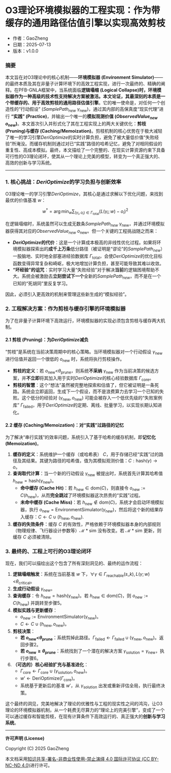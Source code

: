 # O3理论环境模拟器的工程实现：作为带缓存的通用路径估值引擎以实现高效剪枝

- 作者：GaoZheng
- 日期：2025-07-13
- 版本：v1.0.0

### 摘要

本文旨在对O3理论中的核心机制——**环境模拟器 (Environment Simulator)**——的最终本质及其在非量子计算环境下的高效工程实现，进行一次最终的、精确的阐释。在PFB-GNLA框架中，当系统面临**逻辑塌缩 (Logical Collapse)时，环境模拟器作为一种高级的技术性支持解决方案被激活。本文论证，其最深刻的本质是一个带缓存的、用于高效剪枝的通用路径估值引擎**。它的唯一使命是，对任何一个创造性的“行动假设” ($SamplePath_{new}$ $\gamma_{\text{new}}$)，通过其内部的高保真度“现实代理”进行 **“实践” (Practice)**，并输出一个唯一的**模拟观测价值 ($ObservedValue_{new}$ $o_{\text{new}}$)**。本文首次引入并形式化了其在工程实现上的两大关键优化：**剪枝 (Pruning)与缓存 (Caching/Memoization)**。剪枝机制的核心优势在于极大减轻了唯一的学习引擎$DeriOptimize$的实时计算负担，避免了被大量低价值“失败经验”所淹没。而缓存机制则通过对已“实践”路径的哈希记忆，避免了对相同假设的重复性、高成本模拟。最终，本文描绘了一个完整的、在现实计算资源约束下具备可行性的O3理论闭环，使其从一个理论上完美的模型，转变为一个真正强大的、高效的创新与学习系统。

-----

### 1. 核心挑战：$DeriOptimize$的学习负担与创新效率

O3理论唯一的学习引擎$DeriOptimize$，其核心是通过求解以下优化问题，来找到最优的价值基准 $w$：

$$w^{*} = \arg\min_{w} \sum_{(\gamma_i, o_i) \in \Gamma_{\text{total}}} (L(\gamma_i; w) - o_i)^2$$

在逻辑塌缩时，系统虽然可以生成无数条$SamplePath_{new}$ $\gamma_{\text{new}}$，并通过环境模拟器获得其对应的$ObservedValue_{new}$ $o_{\text{new}}$。但一个关键的工程挑战随之而来：

  * **$DeriOptimize$的代价**：这是一个计算成本极高的非线性优化过程。如果将环境模拟器探索出的**成千上万条**低分路径（被证明是“谬论”的$SamplePath_{new}$）一股脑地、实时地全部塞进经验数据库 $\Gamma_{\text{total}}$，会使$DeriOptimize$的优化目标函数变得异常复杂和崎岖，极大地增加计算负担，甚至可能导致其难以收敛。
  * **“坏经验”的诅咒**：实时学习大量“失败经验”对于解决**当前**的逻辑困境帮助不大。系统会被激励去**立刻尝试下一个**全新的$SamplePath_{new}$，而不是在一个已知的“死胡同”里反复学习。

因此，必须引入更高效的机制来管理这些新生成的“模拟经验”。

### 2. 工程解决方案：作为剪枝与缓存引擎的环境模拟器

为了在非量子计算环境下高效运行，环境模拟器的实现必须包含剪枝与缓存两大机制。

#### 2.1 剪枝 (Pruning)：为$DeriOptimize$减负

“剪枝”是系统在当前决策周期中的核心策略。当环境模拟器对一个行动假设 $\gamma_{\text{new}}$ 进行估值并返回一个很低的 $o_{\text{new}}$ 时，系统将执行剪枝操作。

  * **剪枝的定义**：若 $o_{\text{new}} \text{<} \theta_{\text{prune}}$，则系统**不采纳** $\gamma_{\text{new}}$ 作为当前决策的候选方案，并**不立即**将其加入用于实时$DeriOptimize$的核心经验数据库 $\Gamma_{\text{core}}$。
  * **剪枝的智慧**：这个“想法”虽然被完整地探索和估值了，但它被证明是一条死路。系统会立即返回，生成下一个假设，而不是浪费算力去学习一个已知的失败。这个低分的经验对 $(\gamma_{\text{new}}, o_{\text{new}})$ 可能会被存入一个低优先级的“失败案例库” $\Gamma_{\text{failed}}$，用于$DeriOptimize$的定期、离线、批量学习，以实现长期认知进化。

#### 2.2 缓存 (Caching/Memoization)：对“实践”过路径的记忆

为了解决“串行实践”的效率问题，系统引入了基于哈希的缓存机制，即**记忆化 (Memoization)**。

1.  **缓存的定义**：系统维护一个缓存（或哈希表） $C$，用于存储已经“实践”过的路径及其结果。其键为路径的哈希值，值为其模拟观测价值：$C: \text{hash}(\gamma) \to o$。
2.  **查询取代计算**：当一个新的行动假设 $\gamma_{\text{new}}$ 被提出时，系统首先计算其哈希值 $h_{\text{new}} = \text{hash}(\gamma_{\text{new}})$。
      * **命中缓存 (Cache Hit)**：若 $h_{\text{new}} \in \text{dom}(C)$，则直接令 $o_{\text{new}} := C(h_{\text{new}})$，从而**完全跳过**了环境模拟器这次昂贵的“实践”过程。
      * **未命中缓存 (Cache Miss)**：若 $h_{\text{new}} \notin \text{dom}(C)$，系统才会启动环境模拟器，执行 $o_{\text{new}} = \text{EnvironmentSimulator}(\gamma_{\text{new}})$，然后将这个新的结果存入缓存：$C \leftarrow C \cup {(h_{\text{new}}, o_{\text{new}})}$.
3.  **缓存的失效条件**：缓存 $C$ 的有效性，严格依赖于环境模拟器本身的内部规则（物理规律、飞行器设计参数等）$\mathcal{M}*{\text{sim}}$ 没有改变。若 $\mathcal{M}*{\text{sim}}$ 更新，则缓存 $C$ 必须被清除。

### 3. 最终的、工程上可行的O3理论闭环

现在，我们可以描绘出这个包含了所有深刻洞见的、最终的运作流程：

1.  **逻辑塌缩触发**：系统在当前基准 $w$ 下，$\forall \gamma \in \Gamma_{\text{reachable}}(s\_k), L(\gamma; w) \text{<} \theta_{\text{critical}}$。
2.  **生成行动假设** $\gamma_{\text{new}}$。
3.  **查询缓存**：令 $h_{\text{new}} = \text{hash}(\gamma_{\text{new}})$。若 $h_{\text{new}} \in \text{dom}(C)$，则 $o_{\text{new}} := C(h_{\text{new}})$ 并跳转至步骤5。
4.  **模拟实践与更新缓存**：
      * $o_{\text{new}} := \text{EnvironmentSimulator}(\gamma_{\text{new}})$。
      * $C \leftarrow C \cup {(h_{\text{new}}, o_{\text{new}})}$。
5.  **剪枝决策**：
      * **若 $o_{\text{new}} \text{<} \theta_{\text{prune}}$**：系统剪掉此路径。$\Gamma_{\text{failed}} \leftarrow \Gamma_{\text{failed}} \cup {(\gamma_{\text{new}}, o_{\text{new}})}$。返回步骤2。
      * **若 $o_{\text{new}} \geq \theta_{\text{prune}}$**：系统找到了一个潜在的解决方案 $\gamma_{\text{solution}} = \gamma_{\text{new}}$，执行步骤6。
6.  **（可选的）核心经验扩充与基准进化**：
      * $\Gamma_{\text{core}} \leftarrow \Gamma_{\text{core}} \cup {(\gamma_{\text{solution}}, o_{\text{new}})}$。
      * $w' \leftarrow \text{DeriOptimize}(\Gamma_{\text{core}})$。
      * 系统基于更新后的基准 $w'$，从 $\gamma_{\text{solution}}$ 出发或重新评估全局，执行最终决策。

这个最终的洞见，完美地解决了理论的优雅性与工程的现实性之间的鸿沟，让O3理论的环境模拟器机制，从一个耗费无尽算力的“理论上的完美引擎”，变成了一个可以通过缓存和智能剪枝，在现有计算条件下高效运行的、真正强大的**创新与学习系统**。

---

**许可声明 (License)**

Copyright (C) 2025 GaoZheng 

本文档采用[知识共享-署名-非商业性使用-禁止演绎 4.0 国际许可协议 (CC BY-NC-ND 4.0)](https://creativecommons.org/licenses/by-nc-nd/4.0/deed.zh-Hans)进行许可。
